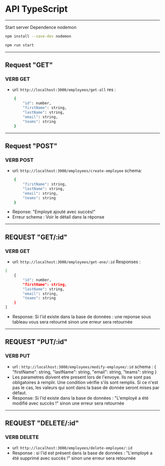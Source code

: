 # API TypeScript


---

Start server
Dependence nodemon 
```bash 
npm install --save-dev nodemon
```
```bash
npm run start
```
---

## Request "GET"

### VERB GET
- url: ```http://localhost:3000/employees/get-all```
res :
```bash
    {
        "id": number,
        "firstName": string,
        "lastName": string,
        "email": string,
        "teams": string
    }
```

---

## Request "POST"

### VERB POST
- url: ``` http://localhost:3000/employees/create-employee ```
schema: 
```bash
    {
        "firstName": string,
        "lastName": string,
        "email": string,
        "teams": string
    }
```
- Reponse: "Employé ajouté avec succès!"
- Erreur schema : Voir le détail dans la réponse

---

## REQUEST "GET/:id"

### VERB GET 
- url: ``` http://localhost:3000/employees/get-one/:id ```
Responses : 
```bash
[
    {
        "id": number,
        "firstName": string,
        "lastName": string,
        "email": string,
        "teams": string
    }
]
```
- Response: Si l'id existe dans la base de données : une reponse sous tableau vous sera retourné sinon une erreur sera retournée

---

## REQUEST "PUT/:id"

### VERB PUT 
- url : ``` http://localhost:3000/employees/modify-employee/:id ```
schema : 
{
    "firstName": string,
    "lastName": string,
    "email": string,
    "teams": string
}
- Les parametres doivent etre present lors de l'envoye. Ils ne sont pas obligatoires à remplir. Une condition vérifie s'ils sont remplis. Si ce n'est pas le cas, les valeurs qui sont dans la base de donnée seront mises par défaut.
- Response: Si l'id existe dans la base de données : "L'employé a été modifié avec succès !" sinon une erreur sera retournée 

---

## REQUEST "DELETE/:id" 

### VERB DELETE
- url: ``` http://localhost:3000/employees/delete-employee/:id ```
- Response : si l'id est présent dans la base de données : "L'employé a été supprimé avec succès !" sinon une erreur sera retournée
